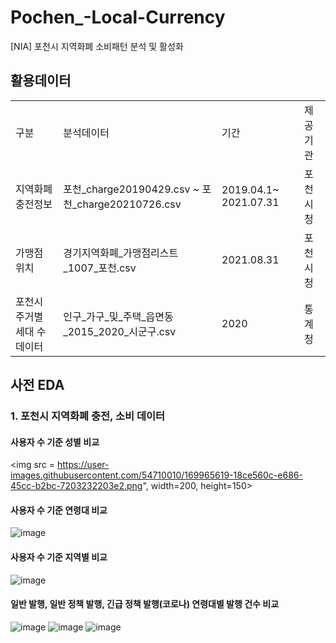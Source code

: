 # Pochen_-Local-Currency
[NIA] 포천시 지역화폐 소비패턴 분석 및 활성화

## 활용데이터
<table>
  <tr>
    <td>구분</td><td>분석데이터</td><td>기간</td><td>제공기관</td>
  </tr>
  <tr>
    <td>지역화폐 충전정보</td><td>포천_charge20190429.csv ~ 포천_charge20210726.csv</td><td>2019.04.1~ 2021.07.31</td><td>포천시청</td>
  </tr>
  <tr>
    <td>가맹점 위치</td><td>경기지역화폐_가맹점리스트_1007_포천.csv</td><td>2021.08.31</td><td>포천시청</td>
  </tr>
  <tr>
    <td>포천시 주거별 세대 수 데이터</td><td>인구_가구_및_주택_읍면동_2015_2020_시군구.csv</td><td>2020</td><td>통계청</td>
  </tr>
 </table>
 
## 사전 EDA
   ### 1. 포천시 지역화폐 충전, 소비 데이터
   #### 사용자 수 기준 성별 비교
   <img src = https://user-images.githubusercontent.com/54710010/169965619-18ce560c-e686-45cc-b2bc-7203232203e2.png", width=200, height=150>
   #### 사용자 수 기준 연령대 비교
   ![image](https://user-images.githubusercontent.com/54710010/169965724-9213136e-96d8-45cc-9076-8bfdc4652a2d.png)
   #### 사용자 수 기준 지역별 비교
   ![image](https://user-images.githubusercontent.com/54710010/169965743-f2af9a3a-9aff-45f5-aced-858758422fb4.png)
   #### 일반 발행, 일반 정책 발행, 긴급 정책 발행(코로나) 연령대별 발행 건수 비교
   ![image](https://user-images.githubusercontent.com/54710010/169965768-5f0cae8d-54e4-4011-b372-7cea66492779.png)
   ![image](https://user-images.githubusercontent.com/54710010/169965795-0fc8ecce-f52a-491a-8dbf-fc299fe86625.png)
   ![image](https://user-images.githubusercontent.com/54710010/169965804-4552cf4d-9d34-4832-9f78-db5f5922a364.png)


